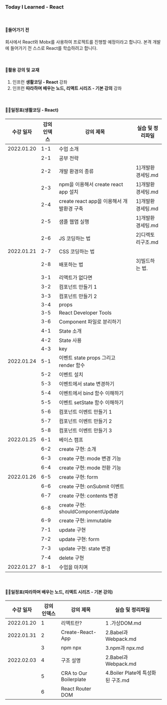 ### Today I Learned - React

<br>

#### 🔨들어가기 전

회사에서 React와 Mobx를 사용하여 프로젝트를 진행할 예정이라고 합니다.
본격 개발에 들어가기 전 스스로 React를 학습하려고 합니다.

<br>

#### 🎁활용 강의 및 교재

1. 인프런 **생활코딩 - React** 강좌
2. 인프런 **따라하며 배우는 노드, 리액트 시리즈 - 기본 강의** 강좌

<br>

#### ✍🏻일정표(생활코딩 - React)

| 수강 일자  | 강의 인덱스 | 강의 제목                   | 실습 및 정리파일                                    |
| ---------- | ----------- | --------------------------- | --------------------------------------------------- |
| 2022.01.20 | 1-1         | 수업 소개                   | |
|            | 2-1         | 공부 전략                   | |
|            | 2-2         | 개발 환경의 종류             | 1]개발환경세팅.md |
|            | 2-3         | npm을 이용해서 create react app 설치 | 1]개발환경세팅.md |
|            | 2-4         | create react app을 이용해서 개발환경 구축 | 1]개발환경세팅.md |
|            | 2-5         | 샘플 웹앱 실행               | 1]개발환경세팅.md |
|            | 2-6         | JS 코딩하는 법 | 2]디렉토리구조.md |
| 2022.01.21 | 2-7         | CSS 코딩하는 법 | |
|            | 2-8         | 배포하는 법 | 3]빌드하는 법. |
|            | 3-1         | 리액트가 없다면 | |
|            | 3-2         | 컴포넌트 만들기 1 | |
|            | 3-3         | 컴포넌트 만들기 2 | |
|            | 3-4         | props | |
|            | 3-5         | React Developer Tools | |
|            | 3-6         | Component 파일로 분리하기 | |
|            | 4-1         | State 소개 | |
|            | 4-2         | State 사용 | |
|            | 4-3         | key | |
| 2022.01.24 | 5-1         | 이벤트 state props 그리고 render 함수 | |
|            | 5-2         | 이벤트 설치 | |
|            | 5-3         | 이벤트에서 state 변경하기 | |
|            | 5-4         | 이벤트에서 bind 함수 이해하기 | |
|            | 5-5         | 이벤트 setState 함수 이해하기 | |
|            | 5-6         | 컴포넌트 이벤트 만들기 1 | |
|            | 5-7         | 컴포넌트 이벤트 만들기 2 | |
|            | 5-8         | 컴포넌트 이벤트 만들기 3 | |
| 2022.01.25 | 6-1         | 베이스 캠프 | |
|            | 6-2         | create 구현: 소개 | |
|            | 6-3         | create 구현: mode 변경 기능 | |
|            | 6-4         | create 구현: mode 전환 기능 | |
| 2022.01.26 | 6-5         | create 구현: form | |
|            | 6-6         | create 구현: onSubmit 이벤트 | |
|            | 6-7         | create 구현: contents 변경 | |
|            | 6-8         | create 구현: shouldComponentUpdate | |
|            | 6-9         | create 구현: immutable | |
|            | 7-1         | update 구현 | |
|            | 7-2         | update 구현: form | |
|            | 7-3         | update 구현: state 변경 | |
|            | 7-4         | delete 구현 | |
| 2022.01.27 | 8-1         | 수업을 마치며 | |

<br>

#### ✍🏻일정표(따라하며 배우는 노드, 리액트 시리즈 - 기본 강의)

| 수강 일자  | 강의 인덱스 | 강의 제목                   | 실습 및 정리파일                                    |
| ---------- | ----------- | --------------------------- | --------------------------------------------------- |
| 2022.01.20 | 1         | 리액트란? | 1 .가상DOM.md |
| 2022.01.31 | 2         | Create-React-App | 2.Babel과 Webpack.md |
|            | 3         | npm npx | 3.npm과 npx.md |
| 2022.02.03 | 4         | 구조 설명 | 2.Babel과 Webpack.md |
|            | 5         | CRA to Our Boilerplate | 4.Boiler Plate에 특성화된 구조.md |
|            | 6         | React Router DOM | |